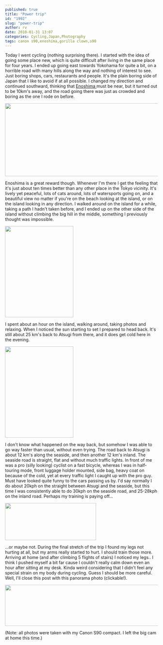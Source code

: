 ```yaml
---
published: true
title: "Power trip"
id: "1992"
slug: "power-trip"
author: rv
date: 2010-01-31 13:07
categories: Cycling,Japan,Photography
tags: canon s90,enoshima,gorilla clown,s90
---
```

Today I went cycling (nothing surprising there). I started with the idea of going some place new, which is quite difficult after living in the same place for four years. I ended up going east towards Yokohama for quite a bit, on a horrible road with many hills along the way and nothing of interest to see. Just boring shops, cars, restaurants and people. It's the plain boring side of Japan that I like to avoid if at all possible. I changed my direction and continued southward, thinking that <a href="https://en.wikipedia.org/wiki/Enoshima" target="_blank">Enoshima </a>must be near, but it turned out to be 10km's away, and the road going there was just as crowded and boring as the one I rode on before.

<a href="https://s3.amazonaws.com/cfwblog/uploads/2010/01/enoshima.jpg"><img class="aligncenter size-full wp-image-1994" title="EnoshimaSML" src="https://s3.amazonaws.com/cfwblog/uploads/2010/01/enoshimasml.jpg" alt="" width="800" height="240" /></a>

Enoshima is a great reward though. Whenever I'm there I get the feeling that it's just about ten times better than any other place in the Tokyo vicinity. It's lively yet peaceful, lots of cats around, lots of watersports going on, and a beautiful view no matter if you're on the beach looking at the island, or on the island looking in any direction. I walked around on the island for a while, taking a path I hadn't taken before, and I ended up on the other side of the island without climbing the big hill in the middle, something I previously thought was impossible.

<a href="https://s3.amazonaws.com/cfwblog/uploads/2010/01/img_0397ps.jpg"><img class="aligncenter size-medium wp-image-1995" title="IMG_0397PS" src="https://s3.amazonaws.com/cfwblog/uploads/2010/01/img_0397ps.jpg?w=225" alt="" width="225" height="300" /></a>

I spent about an hour on the island, walking around, taking photos and relaxing. When I noticed the sun starting to set I prepared to head back. It's still about 25 km's back to Atsugi from there, and it does get cold here in the evening.

<a href="https://s3.amazonaws.com/cfwblog/uploads/2010/01/img_0468ps.jpg"><img class="aligncenter size-medium wp-image-1996" title="IMG_0468ps" src="https://s3.amazonaws.com/cfwblog/uploads/2010/01/img_0468ps.jpg?w=225" alt="" width="225" height="300" /></a>

I don't know what happened on the way back, but somehow I was able to go way faster than usual, without even trying. The road back to Atsugi is about 12 km's along the seaside, and then another 12 km's inland. The seaside road is straight, flat and without much traffic lights. In front of me was a pro (silly looking) cyclist on a fast bicycle, whereas I was in half-touring mode, front luggage holder mounted, side bag, heavy coat on because of the cold, yet at every traffic light I caught up with the pro guy. Must have looked quite funny to the cars passing us by. I'd say normally I do about 20kph on the straight between Atsugi and the seaside, but this time I was consistently able to do 30kph on the seaside road, and 25-28kph on the inland road. Perhaps my training is paying off...

<a href="https://s3.amazonaws.com/cfwblog/uploads/2010/01/birdy.jpg"><img class="aligncenter size-medium wp-image-1997" title="Birdy" src="https://s3.amazonaws.com/cfwblog/uploads/2010/01/birdy.jpg?w=300" alt="" width="300" height="122" /></a>

...or maybe not. During the final stretch of the trip I found my legs not hurting at all, but my arms really started to hurt. I should train those more. Arriving at home (and after climbing 5 flights of stairs) I noticed my legs.. I think I pushed myself a bit far cause I couldn't really calm down even an hour after sitting at my desk. Kinda weird considering that I didn't feel any special strain on my body during cycling. Guess I should be more careful. Well, I'll close this post with this panorama photo (clickable!).

<a href="https://s3.amazonaws.com/cfwblog/uploads/2010/01/pano2.jpg"><img class="aligncenter size-full wp-image-1999" title="Pano2_SML" src="https://s3.amazonaws.com/cfwblog/uploads/2010/01/pano2_sml.jpg" alt="" width="900" height="135" /></a>

(Note: all photos were taken with my Canon S90 compact. I left the big cam at home this time.)